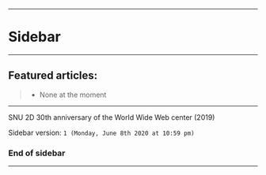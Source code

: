 ***

# Sidebar

***

## Featured articles:

> * None at the moment

***

SNU 2D 30th anniversary of the World Wide Web center (2019)

Sidebar version: `1 (Monday, June 8th 2020 at 10:59 pm)`

### End of sidebar

***
